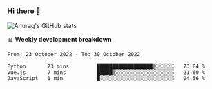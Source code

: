 ### Hi there 👋
![Anurag's GitHub stats](https://github-readme-stats.vercel.app/api?username=jami1024&show_icons=true&theme=radical)

📊 **Weekly development breakdown**
<!--START_SECTION:waka-->

```text
From: 23 October 2022 - To: 30 October 2022

Python       23 mins         ██████████████████▒░░░░░░   73.84 %
Vue.js       7 mins          █████▒░░░░░░░░░░░░░░░░░░░   21.60 %
JavaScript   1 min           █░░░░░░░░░░░░░░░░░░░░░░░░   04.56 %
```

<!--END_SECTION:waka-->
<!--
**jami1024/jami1024** is a ✨ _special_ ✨ repository because its `README.md` (this file) appears on your GitHub profile.

Here are some ideas to get you started:

- 🔭 I’m currently working on ...
- 🌱 I’m currently learning ...
- 👯 I’m looking to collaborate on ...
- 🤔 I’m looking for help with ...
- 💬 Ask me about ...
- 📫 How to reach me: ...
- 😄 Pronouns: ...
- ⚡ Fun fact: ...
-->
